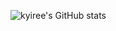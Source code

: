 ![kyiree's GitHub stats](https://github-readme-stats.vercel.app/api?username=kyiree&show_icons=true&theme=radical)
